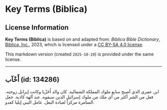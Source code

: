 # Key Terms (Biblica)

## License Information

**Key Terms (Biblica)** is based on and adapted from: _Biblica Bible Dictionary_, [Biblica, Inc.](https://www.biblica.com/), 2023, which is licensed under a [CC BY-SA 4.0 license](https://creativecommons.org/licenses/by-sa/4.0/legalcode.en).

This markdown version (created `2025-10-20`) is provided under the same license.



--------------------------------

## أَخْآب (id: 134286)

ابن عمري الذي أصبح سابع ملوك المملكة الشمالية. كان والد أَخَزْيا وكانت إيزابل زوجته. فعل من الشر أكثر من أي ملك من ملوك إسرائيل الذين سبقوه. عبد آلهة كاذبة. جعل السامرة مركزاً لعبادة البعل. عامل النبي إيليا كعدو.


